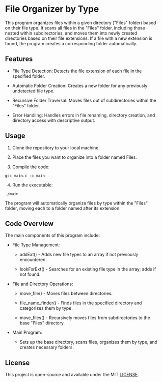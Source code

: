 # File Organizer by Type

This program organizes files within a given directory ("Files" folder) based on their file type. It scans all files in the "Files" folder, including those nested within subdirectories, and moves them into newly created directories based on their file extensions. If a file with a new extension is found, the program creates a corresponding folder automatically.

## Features

- File Type Detection: Detects the file extension of each file in the specified folder.

- Automatic Folder Creation: Creates a new folder for any previously undetected file type.

- Recursive Folder Traversal: Moves files out of subdirectories within the "Files" folder.

- Error Handling: Handles errors in file renaming, directory creation, and directory access with descriptive output.


## Usage

1. Clone the repository to your local machine.


2. Place the files you want to organize into a folder named Files.


3. Compile the code:
```
gcc main.c -o main
```

4. Run the executable:
```
./main
```

The program will automatically organize files by type within the "Files" folder, moving each to a folder named after its extension.

## Code Overview

The main components of this program include:

- File Type Management:

   - addExt() - Adds new file types to an array if not previously encountered.

   - lookForExt() - Searches for an existing file type in the array; adds if not found.


- File and Directory Operations:

   - move_file() - Moves files between directories.

   - file_name_finder() - Finds files in the specified directory and categorizes them by type.

   - move_files() - Recursively moves files from subdirectories to the base "Files" directory.


- Main Program:

    - Sets up the base directory, scans files, organizes them by type, and creates necessary folders.

## License
This project is open-source and available under the MIT [LICENSE](LICENSE).
